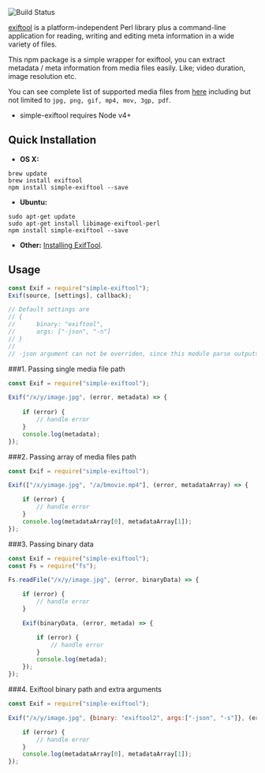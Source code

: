 ![Build Status](https://travis-ci.org/ubaltaci/simple-exiftool.svg?branch=master)


[exiftool](http://owl.phy.queensu.ca/~phil/exiftool/) is a platform-independent Perl library plus a command-line application for reading, writing and editing meta information in a wide variety of files.

This npm package is a simple wrapper for exiftool, you can extract metadata / meta information from media files easily. Like; video duration, image resolution etc.

You can see complete list of supported media files from [here](http://www.sno.phy.queensu.ca/~phil/exiftool/#supported) including but not limited to `jpg, png, gif, mp4, mov, 3gp, pdf`.

* simple-exiftool requires Node v4+

## Quick Installation

* __OS X:__

```
brew update
brew install exiftool
npm install simple-exiftool --save
```

* __Ubuntu:__

```
sudo apt-get update
sudo apt-get install libimage-exiftool-perl
npm install simple-exiftool --save
```

* __Other:__ [Installing ExifTool](http://www.sno.phy.queensu.ca/~phil/exiftool/install.html).

## Usage


```js
const Exif = require("simple-exiftool");
Exif(source, [settings], callback);

// Default settings are
// {
// 		binary: "exiftool",
//		args: ["-json", "-n"]
// }
// 
// -json argument can not be overriden, since this module parse outputs of exiftool with JSON.parse

```
###1. Passing single media file path
```js
const Exif = require("simple-exiftool");

Exif("/x/y/image.jpg", (error, metadata) => {
	
	if (error) {
        // handle error
	}
	console.log(metadata);
});
```

###2. Passing array of media files path
 
```js
const Exif = require("simple-exiftool");

Exif(["/x/yimage.jpg", "/a/bmovie.mp4"], (error, metadataArray) => {

	if (error) {
        // handle error
	}
	console.log(metadataArray[0], metadataArray[1]);
});

```

###3. Passing binary data
 
```js
const Exif = require("simple-exiftool");
const Fs = require("fs");

Fs.readFile("/x/y/image.jpg", (error, binaryData) => {

	if (error) {
        // handle error
	}

	Exif(binaryData, (error, metada) => {

		if (error) {
            // handle error
		}
		console.log(metada);
	});
});

```
###4. Exiftool binary path and extra arguments


```js
const Exif = require("simple-exiftool");

Exif("/x/y/image.jpg", {binary: "exiftool2", args:["-json", "-s"]}, (error, metadataArray) => {

	if (error) {
        // handle error
	}
	console.log(metadataArray[0], metadataArray[1]);
});

```


